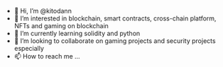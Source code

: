 - 👋 Hi, I’m @kitodann
- 👀 I’m interested in blockchain, smart contracts, cross-chain platform, NFTs and gaming on blockchain
- 🌱 I’m currently learning solidity and python
- 💞️ I’m looking to collaborate on gaming projects and security projects especially
- 📫 How to reach me ...

<!---
kitodann/kitodann is a ✨ special ✨ repository because its `README.md` (this file) appears on your GitHub profile.
You can click the Preview link to take a look at your changes.
--->
